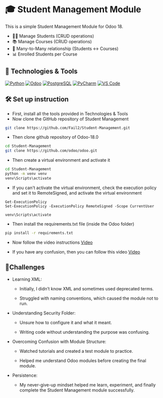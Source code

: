 # 🎓 Student Management Module
This is a simple Student Management Module for Odoo 18.
- 👩‍🎓 Manage Students (CRUD operations)
- 📚 Manage Courses (CRUD operations)
- 🔗 Many-to-Many relationship (Students ↔ Courses)
- 📊 Enrolled Students per Course

## 🚀 Technologies & Tools

[![Python](https://img.shields.io/badge/Python-3.10+-blue?style=for-the-badge&logo=python)](https://www.python.org/)
[![Odoo](https://img.shields.io/badge/Odoo-18.0-purple?style=for-the-badge&logo=odoo)](https://www.odoo.com/)
[![PostgreSQL](https://img.shields.io/badge/Database-PostgreSQL-blue?style=for-the-badge&logo=postgresql)](https://www.postgresql.org/)
[![PyCharm](https://img.shields.io/badge/IDE-PyCharm-green?style=for-the-badge&logo=pycharm)](https://www.jetbrains.com/pycharm/)
[![VS Code](https://img.shields.io/badge/Editor-VS%20Code-blue?style=for-the-badge&logo=visualstudiocode)](https://code.visualstudio.com/)


## 🛠 Set up instruction
- First, install all the tools provided in Technologies & Tools
- Now clone the GitHub repository of Student Management
```bash
git clone https://github.com/Fail2/Student-Management.git
```
- Then clone github repository of Odoo-18.0
```bash
cd Student-Management
git clone https://github.com/odoo/odoo.git
```
- Then create a virtual environment and activate it
```bash
cd Student-Management
python -m venv venv
venv\Scripts\activate
```
- If you can't activate the virtual environment, check the execution policy and set it to RemoteSigned, and activate the virtual environment
```base
Get-ExecutionPolicy
Set-ExecutionPolicy -ExecutionPolicy RemoteSigned -Scope CurrentUser

venv\Scripts\activate
```
- Then install the requirements.txt file (inside the Odoo folder)
```bash
pip install -r requirements.txt
```

- Now follow the video instructions
[Video](https://drive.google.com/file/d/1LewduxBVe4lLZwqpDGfCXnppWhV8L9o6/view?usp=sharing)

- If you have any confusion, then you can follow this video
[Video](https://youtu.be/Fy-FiusLMhU?si=IUjLcgB2ldXuynd2&t=877)


## 🦾Challenges
- Learning XML:

    - Initially, I didn’t know XML and sometimes used deprecated terms.

    - Struggled with naming conventions, which caused the module not to run.

- Understanding Security Folder:

    - Unsure how to configure it and what it meant.

    - Writing code without understanding the purpose was confusing.

- Overcoming Confusion with Module Structure:

     - Watched tutorials and created a test module to practice.

     - Helped me understand Odoo modules before creating the final module.

- Persistence:
     - My never-give-up mindset helped me learn, experiment, and finally complete the Student            Management module successfully.

